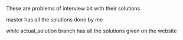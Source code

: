 These are problems of interview bit with their solutions

master has all the solutions done by me


while actual_solution branch has all the solutions given on the website
